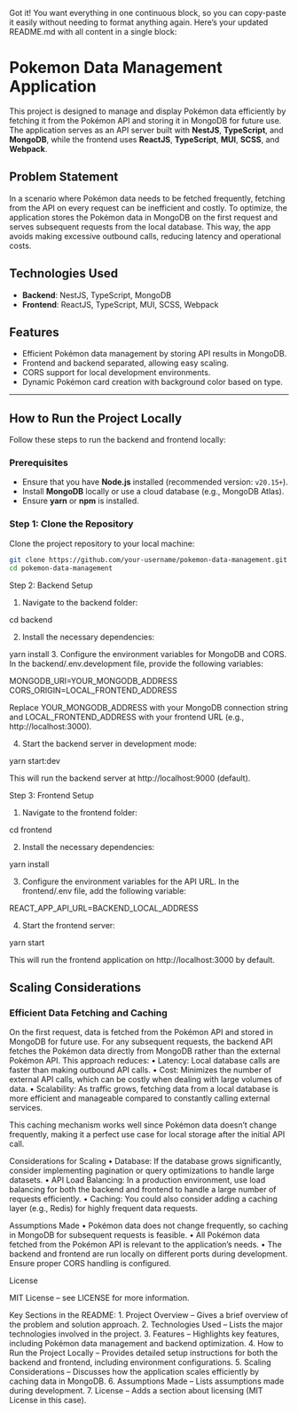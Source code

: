 Got it! You want everything in one continuous block, so you can copy-paste it easily without needing to format anything again. Here’s your updated README.md with all content in a single block:

# Pokemon Data Management Application

This project is designed to manage and display Pokémon data efficiently by fetching it from the Pokémon API and storing it in MongoDB for future use. The application serves as an API server built with **NestJS**, **TypeScript**, and **MongoDB**, while the frontend uses **ReactJS**, **TypeScript**, **MUI**, **SCSS**, and **Webpack**.

## Problem Statement

In a scenario where Pokémon data needs to be fetched frequently, fetching from the API on every request can be inefficient and costly. To optimize, the application stores the Pokémon data in MongoDB on the first request and serves subsequent requests from the local database. This way, the app avoids making excessive outbound calls, reducing latency and operational costs.

## Technologies Used

- **Backend**: NestJS, TypeScript, MongoDB
- **Frontend**: ReactJS, TypeScript, MUI, SCSS, Webpack

## Features

- Efficient Pokémon data management by storing API results in MongoDB.
- Frontend and backend separated, allowing easy scaling.
- CORS support for local development environments.
- Dynamic Pokémon card creation with background color based on type.

---

## How to Run the Project Locally

Follow these steps to run the backend and frontend locally:

### Prerequisites

- Ensure that you have **Node.js** installed (recommended version: `v20.15+`).
- Install **MongoDB** locally or use a cloud database (e.g., MongoDB Atlas).
- Ensure **yarn** or **npm** is installed.

### Step 1: Clone the Repository

Clone the project repository to your local machine:

```bash
git clone https://github.com/your-username/pokemon-data-management.git
cd pokemon-data-management
```

Step 2: Backend Setup
1.	Navigate to the backend folder:

cd backend

2.	Install the necessary dependencies:

yarn install
3.	Configure the environment variables for MongoDB and CORS.
In the backend/.env.development file, provide the following variables:

MONGODB_URI=YOUR_MONGODB_ADDRESS
CORS_ORIGIN=LOCAL_FRONTEND_ADDRESS

Replace YOUR_MONGODB_ADDRESS with your MongoDB connection string and LOCAL_FRONTEND_ADDRESS with your frontend URL (e.g., http://localhost:3000).

4.	Start the backend server in development mode:

yarn start:dev

This will run the backend server at http://localhost:9000 (default).

Step 3: Frontend Setup
1.	Navigate to the frontend folder:

cd frontend

2.	Install the necessary dependencies:

yarn install

3.	Configure the environment variables for the API URL.
In the frontend/.env file, add the following variable:

REACT_APP_API_URL=BACKEND_LOCAL_ADDRESS

4. Start the frontend server:

yarn start

This will run the frontend application on http://localhost:3000 by default.

##  Scaling Considerations

### Efficient Data Fetching and Caching

On the first request, data is fetched from the Pokémon API and stored in MongoDB for future use. For any subsequent requests, the backend API fetches the Pokémon data directly from MongoDB rather than the external Pokémon API. This approach reduces:
	•	Latency: Local database calls are faster than making outbound API calls.
	•	Cost: Minimizes the number of external API calls, which can be costly when dealing with large volumes of data.
	•	Scalability: As traffic grows, fetching data from a local database is more efficient and manageable compared to constantly calling external services.

This caching mechanism works well since Pokémon data doesn’t change frequently, making it a perfect use case for local storage after the initial API call.

Considerations for Scaling
	•	Database: If the database grows significantly, consider implementing pagination or query optimizations to handle large datasets.
	•	API Load Balancing: In a production environment, use load balancing for both the backend and frontend to handle a large number of requests efficiently.
	•	Caching: You could also consider adding a caching layer (e.g., Redis) for highly frequent data requests.

Assumptions Made
	•	Pokémon data does not change frequently, so caching in MongoDB for subsequent requests is feasible.
	•	All Pokémon data fetched from the Pokémon API is relevant to the application’s needs.
	•	The backend and frontend are run locally on different ports during development. Ensure proper CORS handling is configured.

License

MIT License – see LICENSE for more information.

Key Sections in the README:
	1.	Project Overview – Gives a brief overview of the problem and solution approach.
	2.	Technologies Used – Lists the major technologies involved in the project.
	3.	Features – Highlights key features, including Pokémon data management and backend optimization.
	4.	How to Run the Project Locally – Provides detailed setup instructions for both the backend and frontend, including environment configurations.
	5.	Scaling Considerations – Discusses how the application scales efficiently by caching data in MongoDB.
	6.	Assumptions Made – Lists assumptions made during development.
	7.	License – Adds a section about licensing (MIT License in this case).
